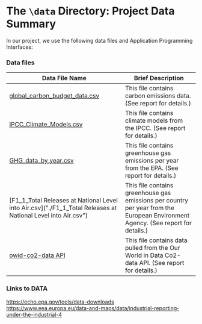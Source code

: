 # The `\data` Directory: Project Data Summary

In our project, we use the following data files and Application Programming Interfaces:

### Data files
|Data File Name | Brief Description|
|---------------| -----------------|
|[global_carbon_budget_data.csv](./global_carbon_budget_data.csv) | This file contains carbon emissions data. (See report for details.)
|[IPCC_Climate_Models.csv](./IPCC_Climate_Models.csv) | This file contains climate models from the IPCC. (See report for details.)
|[GHG_data_by_year.csv](./GHG_data_by_year.csv) | This file contains greenhouse gas emissions per year from the EPA. (See report for details.)
|[F1_1_Total Releases at National Level into Air.csv]("./F1_1_Total Releases at National Level into Air.csv") | This file contains greenhouse gas emissions per country per year from the European Environment Agency. (See report for details.)
|[owid-co2-data API](https://github.com/owid/co2-data) | This file contains data pulled from the Our World in Data Co2-data API. (See report for details.)

<!--

### Application Programming Interfaces (API) (TODO: Update/delete)

* **New York Times Books API**. The _New York Times_ provides data for Best
Sellers lists and the books that have been reviewed in the New York Times. An overview of the API that we use in our project is available here: [Books API](https://developer.nytimes.com/docs/books-product/1/overview). For more about developing apps with New York Times data see: [NYTimes Developers](https://developer.nytimes.com/).

# NOTE 1: About the `/data` Directory

* Use the `/data` directory to store any data that you using in your project (for example, CSV files)
* Edit this `README.md` file and summarize your data files
* If you are using APIs to access data, summarize them, providing specific information
* See examples above.

# NOTE 2:  Clear and Concise Documentation
* Please remember your audience (prospective employers, open source colleagues, TAs, Instructors). Therefore,
aim for clarity and conciseness.
* When done, be sure to delete these NOTE sections and the example CSV file (which are intended for you, of course, not your audience!)
-->
### Links to DATA
 https://echo.epa.gov/tools/data-downloads
 https://www.eea.europa.eu/data-and-maps/data/industrial-reporting-under-the-industrial-4
